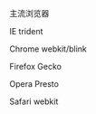 主流浏览器

IE						trident

Chrome					webkit/blink

Firefox					Gecko

Opera					Presto

Safari					webkit



